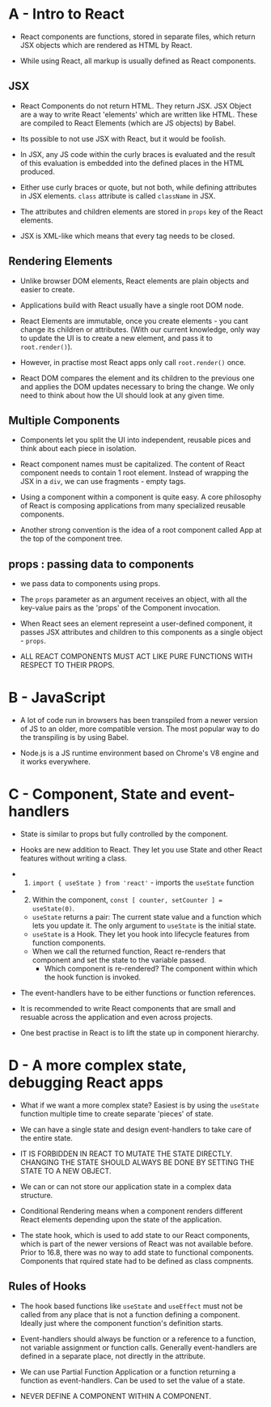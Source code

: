 # A - Intro to React

- React components are functions, stored in separate files, which return JSX objects which are rendered as HTML by React.

- While using React, all markup is usually defined as React components.

## JSX

- React Components do not return HTML. They return JSX. JSX Object are a way to write React 'elements' which are written like HTML. These are compiled to React Elements (which are JS objects) by Babel.

- Its possible to not use JSX with React, but it would be foolish.

- In JSX, any JS code within the curly braces is evaluated and the result of this evaluation is embedded into the defined places in the HTML produced.

- Either use curly braces or quote, but not both, while defining attributes in JSX elements. `class` attribute is called `className` in JSX.

- The attributes and children elements are stored in `props` key of the React elements.

- JSX is XML-like which means that every tag needs to be closed.

## Rendering Elements

- Unlike browser DOM elements, React elements are plain objects and easier to create.

- Applications build with React usually have a single root DOM node.

- React Elements are immutable, once you create elements - you cant change its children or attributes. (With our current knowledge, only way to update the UI is to create a new element, and pass it to `root.render()`).

- However, in practise most React apps only call `root.render()` once.

- React DOM compares the element and its children to the previous one and applies the DOM updates necessary to bring the change. We only need to think about how the UI should look at any given time.

## Multiple Components

- Components let you split the UI into independent, reusable pices and think about each piece in isolation.

- React component names must be capitalized. The content of React component needs to contain 1 root element. Instead of wrapping the JSX in a `div`, we can use fragments - empty tags.

- Using a component within a component is quite easy. A core philosophy of React is composing applications from many specialized reusable components.

- Another strong convention is the idea of a root component called App at the top of the component tree.

## props : passing data to components

- we pass data to components using props.

- The `props` parameter as an argument receives an object, with all the key-value pairs as the 'props' of the Component invocation.

- When React sees an element represeint a user-defined component, it passes JSX attributes and children to this components as a single object - `props`.

- ALL REACT COMPONENTS MUST ACT LIKE PURE FUNCTIONS WITH RESPECT TO THEIR PROPS.

# B - JavaScript

- A lot of code run in browsers has been transpiled from a newer version of JS to an older, more compatible version. The most popular way to do the transpiling is by using Babel.

- Node.js is a JS runtime environment based on Chrome's V8 engine and it works everywhere.

# C - Component, State and event-handlers

- State is similar to props but fully controlled by the component.
- Hooks are new addition to React. They let you use State and other React features without writing a class.

- 1. `import { useState } from 'react'` - imports the `useState` function
- 2. Within the component, `const [ counter, setCounter ] = useState(0)`.

  - `useState` returns a pair: The current state value and a function which lets you update it. The only argument to `useState` is the initial state.
  - `useState` is a Hook. They let you hook into lifecycle features from function components.
  - When we call the returned function, React re-renders that component and set the state to the variable passed.
    - Which component is re-rendered? The component within which the hook function is invoked.

- The event-handlers have to be either functions or function references.

- It is recommended to write React components that are small and resuable across the application and even across projects.

- One best practise in React is to lift the state up in component hierarchy.

# D - A more complex state, debugging React apps

- What if we want a more complex state? Easiest is by using the `useState` function multiple time to create separate 'pieces' of state.

- We can have a single state and design event-handlers to take care of the entire state.

- IT IS FORBIDDEN IN REACT TO MUTATE THE STATE DIRECTLY. CHANGING THE STATE SHOULD ALWAYS BE DONE BY SETTING THE STATE TO A NEW OBJECT.

- We can or can not store our application state in a complex data structure.

- Conditional Rendering means when a component renders different React elements depending upon the state of the application.

- The state hook, which is used to add state to our React components, which is part of the newer versions of React was not available before. Prior to 16.8, there was no way to add state to functional components. Components that rquired state had to be defined as class compnents.

## Rules of Hooks

- The hook based functions like `useState` and `useEffect` must not be called from any place that is not a function defining a component. Ideally just where the component function's definition starts.

- Event-handlers should always be function or a reference to a function, not variable assignment or function calls. Generally event-handlers are defined in a separate place, not directly in the attribute.

- We can use Partial Function Application or a function returning a function as event-handlers. Can be used to set the value of a state.

- NEVER DEFINE A COMPONENT WITHIN A COMPONENT.
